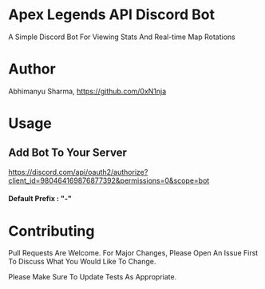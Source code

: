# Apex Legends API Discord Bot
A Simple Discord Bot For Viewing Stats And Real-time Map Rotations
# Author
Abhimanyu Sharma, https://github.com/0xN1nja
# Usage
## Add Bot To Your Server
https://discord.com/api/oauth2/authorize?client_id=980464169876877392&permissions=0&scope=bot

#### Default Prefix : "-"
# Contributing
Pull Requests Are Welcome. For Major Changes, Please Open An Issue First To Discuss What You Would Like To Change.

Please Make Sure To Update Tests As Appropriate.